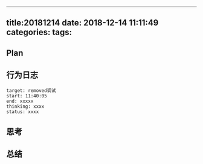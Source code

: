  ---
 title:20181214
 date: 2018-12-14 11:11:49
 categories:
 tags:
 ---
## Plan
## 行为日志
```
target: removed调试
start: 11:40:05
end: xxxxx
thinking: xxxx
status: xxxx
```
## 思考
## 总结
